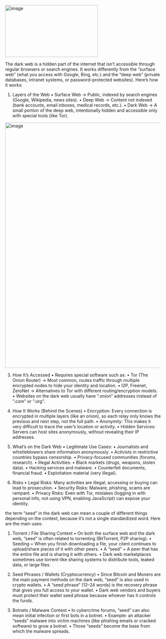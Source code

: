 <img width="300" height="168" alt="image" src="https://github.com/user-attachments/assets/d469150e-4e20-4669-953b-445e6262ff3f" />

The dark web is a hidden part of the internet that isn’t accessible through regular browsers or search engines. It works differently from the “surface web” (what you access with Google, Bing, etc.) and the “deep web” (private databases, intranet systems, or password-protected websites). Here’s how it works:
1. Layers of the Web
	•	Surface Web → Public, indexed by search engines (Google, Wikipedia, news sites).
	•	Deep Web → Content not indexed (bank accounts, email inboxes, medical records, etc.).
	•	Dark Web → A small portion of the deep web, intentionally hidden and accessible only with special tools (like Tor).
<img width="1123" height="794" alt="image" src="https://github.com/user-attachments/assets/6fa3a128-4031-4723-8456-6f7b275f9565" />



3. How It’s Accessed
	•	Requires special software such as:
	•	Tor (The Onion Router) → Most common, routes traffic through multiple encrypted nodes to hide your identity and location.
	•	I2P, Freenet, ZeroNet → Alternatives to Tor with different routing/encryption models.
	•	Websites on the dark web usually have “.onion” addresses instead of “.com” or “.org”.


4. How It Works (Behind the Scenes)
	•	Encryption: Every connection is encrypted in multiple layers (like an onion), so each relay only knows the previous and next step, not the full path.
	•	Anonymity: This makes it very difficult to trace the user’s location or activity.
	•	Hidden Services: Servers can host sites anonymously, without revealing their IP addresses.


5. What’s on the Dark Web
	•	Legitimate Use Cases:
	•	Journalists and whistleblowers share information anonymously.
	•	Activists in restrictive countries bypass censorship.
	•	Privacy-focused communities (forums, research).
	•	Illegal Activities:
	•	Black markets (drugs, weapons, stolen data).
	•	Hacking services and malware.
	•	Counterfeit documents, financial fraud.
	•	Exploitation material (very illegal).


6. Risks
	•	Legal Risks: Many activities are illegal; accessing or buying can lead to prosecution.
	•	Security Risks: Malware, phishing, scams are rampant.
	•	Privacy Risks: Even with Tor, mistakes (logging in with personal info, not using VPN, enabling JavaScript) can expose your identity.

the term “seed” in the dark web can mean a couple of different things depending on the context, because it’s not a single standardized word. Here are the main uses:

1. Torrent / File Sharing Context
	•	On both the surface web and the dark web, “seed” is often related to torrenting (BitTorrent, P2P sharing).
	•	Seeding = When you finish downloading a file, your client continues to upload/share pieces of it with other peers.
	•	A “seed” = A peer that has the entire file and is sharing it with others.
	•	Dark web marketplaces sometimes use torrent-like sharing systems to distribute tools, leaked data, or large files.


2. Seed Phrases / Wallets (Cryptocurrency)
	•	Since Bitcoin and Monero are the main payment methods on the dark web, “seed” is also used in crypto wallets.
	•	A “seed phrase” (12–24 words) is the recovery phrase that gives you full access to your wallet.
	•	Dark web vendors and buyers must protect their wallet seed phrase because whoever has it controls the funds.


3. Botnets / Malware Context
	•	In cybercrime forums, “seed” can also mean initial infection or first bots in a botnet.
	•	Example: an attacker “seeds” malware into victim machines (like phishing emails or cracked software) to grow a botnet.
	•	Those “seeds” become the base from which the malware spreads.
